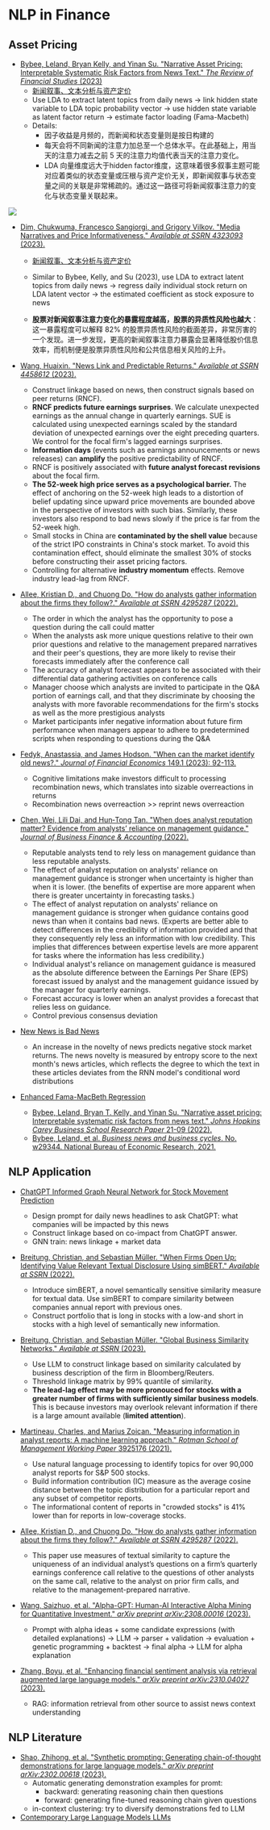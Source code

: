 # NLP in Finance

## Asset Pricing

- [Bybee, Leland, Bryan Kelly, and Yinan Su. "Narrative Asset Pricing: Interpretable Systematic Risk Factors from News Text." *The Review of Financial Studies* (2023)](chrome-extension://efaidnbmnnnibpcajpcglclefindmkaj/https://lelandbybee.com/files/narrative_AP.pdf)
  - [新闻叙事、文本分析与资产定价](https://zhuanlan.zhihu.com/p/609597364)
  - Use LDA to extract latent topics from daily news -> link hidden state variable to LDA topic probability vector -> use hidden state variable as latent factor return -> estimate factor loading (Fama-Macbeth)
  - Details: 
    - 因子收益是月频的，而新闻和状态变量则是按日构建的
    - 每天会将不同新闻的注意力加总至一个总体水平。在此基础上，用当天的注意力减去之前 5 天的注意力均值代表当天的注意力变化。
    - LDA 向量维度远大于hidden factor维度，这意味着很多叙事主题可能对应着类似的状态变量或压根与资产定价无关，即新闻叙事与状态变量之间的关联是非常稀疏的。通过这一路径可将新闻叙事注意力的变化与状态变量关联起来。

![](./pic/su_narrative.png)

- [Dim, Chukwuma, Francesco Sangiorgi, and Grigory Vilkov. "Media Narratives and Price Informativeness." *Available at SSRN 4323093* (2023).](https://wwz.unibas.ch/fileadmin/user_upload/wwz/00_Forschungsseminar/2023_FS_PAPER_GVilkov.pdf)

  - [新闻叙事、文本分析与资产定价](https://zhuanlan.zhihu.com/p/609597364)

  - Similar to Bybee, Kelly, and Su (2023), use LDA to extract latent topics from daily news -> regress daily individual stock return on LDA latent vector -> the estimated coefficient as stock exposure to news
  - **股票对新闻叙事注意力变化的暴露程度越高，股票的异质性风险也越大**：这一暴露程度可以解释 82% 的股票异质性风险的截面差异，非常厉害的一个发现。进一步发现，更高的新闻叙事注意力暴露会显著降低股价信息效率，而机制便是股票异质性风险和公共信息相关风险的上升。
- [Wang, Huaixin. "News Link and Predictable Returns." *Available at SSRN 4458612* (2023).](https://papers.ssrn.com/sol3/papers.cfm?abstract_id=4458612)
  - Construct linkage based on news, then construct signals based on peer returns (RNCF).
  - **RNCF predicts future earnings surprises**. We calculate unexpected earnings as the annual change in quarterly earnings. SUE is calculated using unexpected earnings scaled by the standard deviation of unexpected earnings over the eight preceding quarters. We control for the focal firm's lagged earnings surprises.
  - **Information days** (events such as earnings announcements or news releases) can **amplify** the positive predictability of RNCF.
  - RNCF is positively associated with **future analyst forecast revisions** about the focal firm.
  - **The 52-week high price serves as a psychological barrier.** The effect of anchoring on the 52-week high leads to a distortion of belief updating since upward price movements are bounded above in the perspective of investors with such bias. Similarly, these investors also respond to bad news slowly if the price is far from the 52-week high.
  - Small stocks in China are **contaminated by the shell value** because of the strict IPO constraints in China's stock market. To avoid this contamination effect, should eliminate the smallest 30% of stocks before constructing their asset pricing factors.
  - Controlling for alternative **industry momentum** effects. Remove industry lead-lag from RNCF.
- [Allee, Kristian D., and Chuong Do. "How do analysts gather information about the firms they follow?." *Available at SSRN 4295287* (2022).](https://papers.ssrn.com/sol3/papers.cfm?abstract_id=4295287)
  - The order in which the analyst has the opportunity to pose a question during the call could matter
  - When the analysts ask more unique questions relative to their own prior questions and relative to the management prepared narratives and their peer's questions, they are more likely to revise their forecasts immediately after the conference call
  - The accuracy of analyst forecast appears to be associated with their differential data gathering activities on conference calls
  - Manager choose which analysts are invited to participate in the Q&A portion of earnings call, and that they discriminate by choosing the analysts with more favorable recommendations for the firm's stocks as well as the more prestigious analysts
  - Market participants infer negative information about future firm performance when managers appear to adhere to predetermined scripts when responding to questions during the Q&A
- [Fedyk, Anastassia, and James Hodson. "When can the market identify old news?." *Journal of Financial Economics* 149.1 (2023): 92-113.](https://www.sciencedirect.com/science/article/pii/S0304405X23000685)
  - Cognitive limitations make investors difficult to processing recombination news, which translates into sizable overreactions in returns
  - Recombination news overreaction >> reprint news overreaction
- [Chen, Wei, Lili Dai, and Hun‐Tong Tan. "When does analyst reputation matter? Evidence from analysts’ reliance on management guidance." *Journal of Business Finance & Accounting* (2022).](https://onlinelibrary.wiley.com/doi/abs/10.1111/jbfa.12654?casa_token=i3zpGCkHIO0AAAAA:HAaonf9FGUCnfJ7K2g7OPCdDMn7xOXF76mbZNygsCkCj2hUWiWsDyrbt5NYN71qKTHKSLiYXZYjZK18)
  - Reputable analysts tend to rely less on management guidance than less reputable analysts.
  - The effect of analyst reputation on analysts' reliance on management guidance is stronger when uncertainty is higher than when it is lower. (the benefits of expertise are more apparent when there is greater uncertainty in forecasting tasks.)
  - The effect of analyst reputation on analysts' reliance on management guidance is stronger when guidance contains good news than when it contains bad news. (Experts are better able to detect differences in the credibility of information provided and that they consequently rely less an information with low credibility. This implies that differences between expertise levels are more apparent for tasks where the information has less credibility.)
  - Individual analyst's reliance on management guidance is measured as the absolute difference between the Earnings Per Share (EPS) forecast issued by analyst and the management guidance issued by the manager for quarterly earnings.
  - Forecast accuracy is lower when an analyst provides a forecast that relies less on guidance.
  - Control previous consensus deviation
- [New News is Bad News](https://arxiv.org/pdf/2309.05560.pdf)
  - An increase in the novelty of news predicts negative stock market returns. The news novelty is measured by entropy score to the next month's news articles, which reflects the degree to which the text in these articles deviates from the RNN model's conditional word distributions
- [Enhanced Fama-MacBeth Regression](https://mp.weixin.qq.com/s/TZogoW--e7Nz1-1376lXzw)
  - [Bybee, Leland, Bryan T. Kelly, and Yinan Su. "Narrative asset pricing: Interpretable systematic risk factors from news text." *Johns Hopkins Carey Business School Research Paper* 21-09 (2022).](https://papers.ssrn.com/sol3/Delivery.cfm/SSRN_ID4351922_code2678946.pdf?abstractid=3895277&mirid=1)
  - [Bybee, Leland, et al. *Business news and business cycles*. No. w29344. National Bureau of Economic Research, 2021.](https://www.nber.org/system/files/working_papers/w29344/w29344.pdf)



## NLP Application

- [ChatGPT Informed Graph Neural Network for Stock Movement Prediction](https://arxiv.org/pdf/2306.03763)
  - Design prompt for daily news headlines to ask ChatGPT: what companies will be impacted by this news
  - Construct linkage based on co-impact from ChatGPT answer.
  - GNN train: news linkage + market data

- [Breitung, Christian, and Sebastian Müller. "When Firms Open Up: Identifying Value Relevant Textual Disclosure Using simBERT." *Available at SSRN* (2022).](https://www.zbw.eu/econis-archiv/bitstream/11159/525224/1/EBP085841285_0.pdf)
  - Introduce simBERT, a novel semantically sensitive similarity measure for textual data. Use simBERT to compare similarity between companies annual report with previous ones.
  - Construct portfolio that is long in stocks with a low-and short in stocks with a high level of semantically new information.
- [Breitung, Christian, and Sebastian Müller. "Global Business Similarity Networks." *Available at SSRN* (2023).](https://papers.ssrn.com/sol3/papers.cfm?abstract_id=4395079)
  - Use LLM to construct linkage based on similarity calculated by business description of the firm in Bloomberg/Reuters.
  - Threshold linkage matrix by 99% quantile of similarity.
  - **The lead-lag effect may be more pronouced for stocks with a greater number of firms with sufficiently similar business models**. This is because investors may overlook relevant information if there is a large amount available (**limited attention**). 
- [Martineau, Charles, and Marius Zoican. "Measuring information in analyst reports: A machine learning approach." *Rotman School of Management Working Paper* 3925176 (2021).](https://papers.ssrn.com/sol3/papers.cfm?abstract_id=3925176)
  - Use natural language processing to identify topics for over 90,000 analyst reports
    for S&P 500 stocks.
  - Build information contribution (IC) measure as the average cosine distance between the topic distribution for a particular report and any subset of competitor reports.
  - The informational content of reports in "crowded stocks" is 41% lower than for reports in low-coverage stocks.
- [Allee, Kristian D., and Chuong Do. "How do analysts gather information about the firms they follow?." *Available at SSRN 4295287* (2022).](https://papers.ssrn.com/sol3/papers.cfm?abstract_id=4295287)
  - This paper use measures of textual similarity to capture the uniqueness of an individual analyst’s questions on a firm’s quarterly earnings conference call relative to the questions of other analysts on the same call, relative to the analyst on prior firm calls, and relative to the management-prepared narrative.
- [Wang, Saizhuo, et al. "Alpha-GPT: Human-AI Interactive Alpha Mining for Quantitative Investment." *arXiv preprint arXiv:2308.00016* (2023).](https://arxiv.org/abs/2308.00016)
  - Prompt with alpha ideas + some candidate expressions (with detailed explanations) -> LLM -> parser + validation -> evaluation + genetic programming + backtest -> final alpha -> LLM for alpha explanation
- [Zhang, Boyu, et al. "Enhancing financial sentiment analysis via retrieval augmented large language models." *arXiv preprint arXiv:2310.04027* (2023).](https://arxiv.org/pdf/2310.04027.pdf)
  - RAG: information retrieval from other source to assist news context understanding


## NLP Literature

- [Shao, Zhihong, et al. "Synthetic prompting: Generating chain-of-thought demonstrations for large language models." *arXiv preprint arXiv:2302.00618* (2023).](https://arxiv.org/abs/2302.00618)
  - Automatic generating demonstration examples for promt:
    - backward: generating reasoning chain then questions
    - forward: generating fine-tuned reasoning chain given questions
  - in-context clustering: try to diversify demonstrations fed to LLM
- [Contemporary Large Language Models LLMs](https://www.kaggle.com/code/abireltaief/contemporary-large-language-models-llms)
